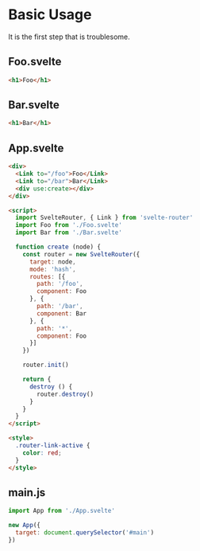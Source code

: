 # Basic Usage

It is the first step that is troublesome.

## Foo.svelte

```html
<h1>Foo</h1>
```

## Bar.svelte

```html
<h1>Bar</h1>
```

## App.svelte

```html
<div>
  <Link to="/foo">Foo</Link>
  <Link to="/bar">Bar</Link>
  <div use:create></div>
</div>

<script>
  import SvelteRouter, { Link } from 'svelte-router'
  import Foo from './Foo.svelte'
  import Bar from './Bar.svelte'

  function create (node) {
    const router = new SvelteRouter({
      target: node,
      mode: 'hash',
      routes: [{
        path: '/foo',
        component: Foo
      }, {
        path: '/bar',
        component: Bar
      }, {
        path: '*',
        component: Foo
      }]
    })

    router.init()

    return {
      destroy () {
        router.destroy()
      }
    }
  }
</script>

<style>
  .router-link-active {
    color: red;
  }
</style>
```

## main.js

```javascript
import App from './App.svelte'

new App({
  target: document.querySelector('#main')
})
```
